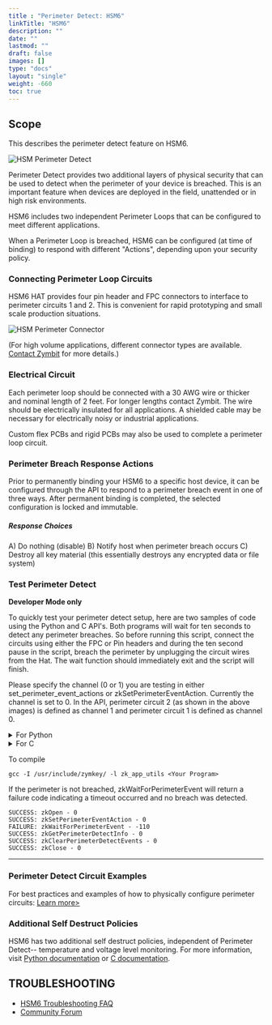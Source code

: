 ```yaml
---
title : "Perimeter Detect: HSM6"
linkTitle: "HSM6"
description: ""
date: ""
lastmod: ""
draft: false
images: []
type: "docs"
layout: "single"
weight: -660
toc: true
---
```


## Scope

This describes the perimeter detect feature on HSM6. 

![HSM Perimeter Detect](../HSM-PD-perimter.png) 

Perimeter Detect provides two additional layers of physical security that can be used to detect when the perimeter of your device is breached. This is an important feature when devices are deployed in the field, unattended  or in high risk environments. 

HSM6 includes two independent Perimeter Loops that can be configured to meet different applications.


When a Perimeter Loop is breached, HSM6 can be configured (at time of binding) to respond with different "Actions", depending upon your security policy. 


### Connecting Perimeter Loop Circuits

HSM6 HAT provides four pin header and FPC connectors to interface to perimeter circuits 1 and 2. This is convenient for rapid prototyping and small scale production situations.


![HSM Perimeter Connector](../HSM-PD-connector.jpeg) 

(For high volume applications, different connector types are available.  [Contact Zymbit](https://zymbit.com/contact-form/) for more details.)


### Electrical Circuit

Each perimeter loop should be connected with a 30 AWG wire or thicker and nominal length of 2 feet. For longer lengths contact Zymbit. The wire should be electrically insulated for all applications. A shielded cable may be necessary for electrically noisy or industrial applications. 

Custom flex PCBs and rigid PCBs may also be used to complete a perimeter loop circuit.


### Perimeter Breach Response Actions
Prior to permanently binding your HSM6 to a specific host device, it can be configured through the API to respond to a perimeter breach event in one of three ways. After permanent binding is completed, the selected configuration is locked and immutable. 

##### Response Choices

A)  Do nothing (disable)
B)  Notify host when perimeter breach occurs
C)  Destroy all key material (this essentially destroys any encrypted data or file system)

### Test Perimeter Detect 
**Developer Mode only**

To quickly test your perimeter detect setup, here are two samples of code using the Python and C API's. Both programs will wait for ten seconds to detect any perimeter breaches. So before running this script, connect the circuits using either the FPC or Pin headers and during the ten second pause in the script, breach the perimeter by unplugging the circuit wires from the Hat. The wait function should immediately exit and the script will finish.

Please specify the channel (0 or 1) you are testing in either set_perimeter_event_actions or zkSetPerimeterEventAction. Currently the channel is set to 0. In the API, perimeter circuit 2 (as shown in the above images) is defined as channel 1 and perimeter circuit 1 is defined as channel 0.

<details>

<summary>For Python</summary>

<br>


```
import zymkey

zymkey.client.clear_perimeter_detect_info()
zymkey.client.set_perimeter_event_actions(0, action_notify=True, action_self_destruct=False)

zymkey.client.wait_for_perimeter_event(timeout_ms=10000)
perim_status_str = ""
idx = 0
plst = zymkey.client.get_perimeter_detect_info()

for p in plst:
  if p:
     perim_status_str += "Channel %d breach timestamp = %d\n" % (idx, p)
  idx += 1
print("Perimeter breach detected!\n" + perim_status_str)
```
</details>


<details>

<summary>For C</summary>

<br>

```
#include <stdio.h>
#include "zk_app_utils.h"

void check_code(int code, char* location)
{
  if (code < 0)
  {
    printf("FAILURE: %s - %d\n", location, code);
  }
  else if (code >= 0)
  {
    printf("SUCCESS: %s - %d\n", location, code);
  }
}

int main()
{
  zkCTX zk_ctx;
  int status = zkOpen(&zk_ctx);
  check_code(status, "zkOpen");

  status = zkClearPerimeterDetectEvents(zk_ctx);
  check_code(status, "zkClearPerimeterDetectEvents");

  status = zkSetPerimeterEventAction(zk_ctx, 0, ZK_PERIMETER_EVENT_ACTION_NOTIFY);
  check_code(status, "zkSetPerimeterEventAction");

  int p_code = zkWaitForPerimeterEvent(zk_ctx, 10000);
  check_code(p_code, "zkWaitForPerimeterEvent");

  uint32_t* timestamps_sec;
  int num_timestamps;
  status = zkGetPerimeterDetectInfo(zk_ctx, &timestamps_sec, &num_timestamps);
  check_code(status, "zkGetPerimeterDetectInfo");

  //There was a perimeter event/breach.
  if (p_code == 0)
  {
    printf("Perimeter breach detected!\n");
    for(int i=0; i<num_timestamps; i++)
    {
      printf("Channel %d breach timestamp = %d\n", i, timestamps_sec[i]);
    }
    printf("\n");
  }

  status = zkClose(zk_ctx);
  check_code(status, "zkClose");
  return 0;
}
```
</details>


To compile
```
gcc -I /usr/include/zymkey/ -l zk_app_utils <Your Program>
```
If the perimeter is not breached, zkWaitForPerimeterEvent will return a failure code indicating a timeout occurred and no breach was detected.
```
SUCCESS: zkOpen - 0
SUCCESS: zkSetPerimeterEventAction - 0
FAILURE: zkWaitForPerimeterEvent - -110
SUCCESS: zkGetPerimeterDetectInfo - 0
SUCCESS: zkClearPerimeterDetectEvents - 0
SUCCESS: zkClose - 0
```
----------
### Perimeter Detect Circuit Examples
For best practices and examples of how to physically configure perimeter circuits: 
[Learn more>](https://community.zymbit.com/t/426)

### Additional Self Destruct Policies

HSM6 has two additional self destruct policies, independent of Perimeter Detect-- temperature and voltage level monitoring. For more information, visit [Python documentation](https://docs.zymbit.com/api/python_api/#setbatteryvoltageaction-45bcda8a) or [C documentation](https://docs.zymbit.com/api/c_api/#int--zkSetBatteryVoltageAction-f90f5fd1).


<h2 id="troubleshooting">TROUBLESHOOTING</h2>
<ul>
<li><a href="https://docs.zymbit.com/reference/faq/hsm6/#troubleshooting">HSM6 Troubleshooting FAQ</a></li>
<li><a href="https://community.zymbit.com/">Community Forum</a></li>
</ul>